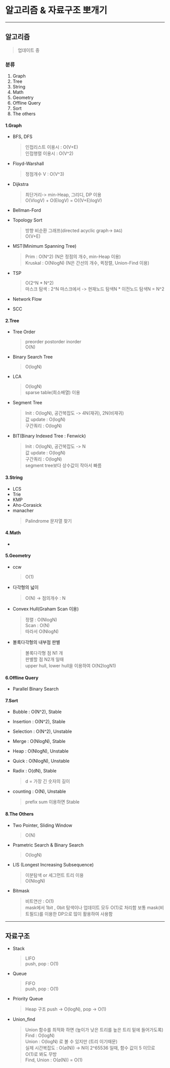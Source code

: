 # 알고리즘 & 자료구조 뽀개기

**************************************************************************
## 알고리즘
> 업데이트 중

### 분류
1. Graph
2. Tree
3. String
4. Math
5. Geometry
6. Offline Query
7. Sort
8. The others

#### 1.Graph
* BFS, DFS
    > 인접리스트 이용시 : O(V+E)    
    > 인접행렬 이용시 : O(V^2)  

* Floyd-Warshall
    > 정점개수 V : O(V^3)   

* Dijkstra 
    > 최단거리-> min-Heap, 그리디, DP 이용  
    > O(VlogV) + O(ElogV) = O((V+E)logV)    

* Bellman-Ford

* Topology Sort
    > 방향 비순환 그래프(directed acyclic graph-> `DAG`)    
    > O(V+E)    

* MST(Minimum Spanning Tree)
    > Prim : O(N^2) (N은 정점의 개수, min-Heap 이용)    
    > Kruskal : O(NlogN) (N은 간선의 개수, 퀵정렬, Union-Find 이용) 

* TSP
    > O(2^N * N^2)  
    > 마스크 탐색 : 2^N 
    > 마스크에서 -> 현재노드 탐색N * 이전노드 탐색N = N^2   

* Network Flow

* SCC

#### 2.Tree
* Tree Order
    > preorder postorder inorder    
    > O(N)  

* Binary Search Tree
    > O(logN)   

* LCA
    > O(logN)   
    > sparse table(희소배열) 이용   

* Segment Tree
    > Init : O(logN), 공간복잡도 -> 4N(재귀), 2N(비재귀)    
    > 값 update : O(logN)   
    > 구간쿼리 : O(logN)    

* BIT(Binary Indexed Tree : Fenwick)
    > Init : O(logN), 공간복잡도 -> N   
    > 값 update : O(logN)   
    > 구간쿼리 : O(logN)    
    > segment tree보다 상수값이 작아서 빠름 

#### 3.String
* LCS
* Trie
* KMP
* Aho-Corasick
* manacher
    > Palindrome 문자열 찾기    

#### 4.Math
* 

#### 5.Geometry
* ccw
    > O(1)  

* 다각형의 넓이
    > O(N) -> 점의개수 : N  

* Convex Hull(Graham Scan 이용)
    > 정렬 : O(NlogN)   
    > Scan : O(N)   
    > 따라서 O(NlogN)   

* 볼록다각형의 내부점 판별
    > 볼록다각형 점 N1 개   
    > 판별할 점 N2개 일때   
    > upper hull, lower hull을 이용하여 
    > O(N2logN1)  

#### 6.Offline Query
* Parallel Binary Search

#### 7.Sort
* Bubble : O(N^2), Stable
* Insertion : O(N^2), Stable
* Selection : O(N^2), Unstable
* Merge : O(NlogN), Stable
* Heap : O(NlogN), Unstable
* Quick : O(NlogN), Unstable

* Radix : O(dN), Stable
    > d = 가장 긴 숫자의 길이   

* counting : O(N), Unstable
    > prefix sum 이용하면 Stable    

#### 8.The Others
* Two Pointer, Sliding Window
    > O(N)  

* Prametric Search & Binary Search
    > O(logN)   

* LIS (Longest Increasing Subsequence)
    > 이분탐색 or 세그먼트 트리 이용    
    > O(NlogN)  

* Bitmask
    > 비트연산 : O(1)   
    > mask에서 1bit , 0bit 탐색이나 업데이트 모두 O(1)로 처리함 
    > 보통 mask(비트필드)를 이용한 DP으로 많이 활용하여 사용함  

**************************************************************************
## 자료구조
* Stack
    > LIFO  
    > push, pop : O(1)  

* Queue
    > FIFO  
    > push, pop : O(1)  

* Priority Queue
    > Heap 구조 
    > push -> O(logN), pop -> O(1)  

* Union_find
    > Union 함수를 최적화 하면 (높이가 낮은 트리를 높은 트리 밑에 들어가도록)   
    > Find  : O(logN)   
    > Union : O(logN) 로 볼 수 있지만 (트리 이기때문)   
    > 실제 시간복잡도 : O(𝛼(N)) -> N이 2^65536 일때, 함수 값이 5 이므로 O(1)로 봐도 무방    
    > Find, Union : O(𝛼(N)) = O(1)  
